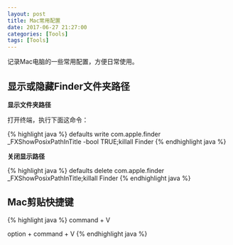 ```yaml
---
layout: post
title: Mac常用配置
date: 2017-06-27 21:27:00
categories: [Tools]
tags: [Tools]
---
```


记录Mac电脑的一些常用配置，方便日常使用。
<!--more-->

## 显示或隐藏Finder文件夹路径

**显示文件夹路径**

打开终端，执行下面这命令：

{% highlight java %}
defaults write com.apple.finder _FXShowPosixPathInTitle -bool TRUE;killall Finder
{% endhighlight java %}

**关闭显示路径**

{% highlight java %}
defaults delete com.apple.finder _FXShowPosixPathInTitle;killall Finder
{% endhighlight java %}


## Mac剪贴快捷键

{% highlight java %}
command + V

option + command + V
{% endhighlight java %}